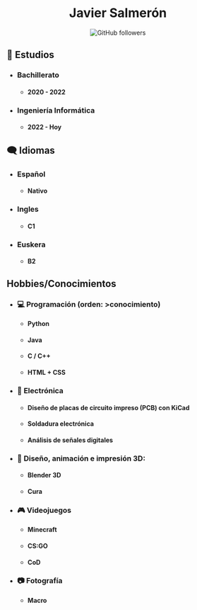 <div align="center">

# Javier Salmerón
![GitHub followers](https://img.shields.io/github/followers/0xJVR?style=social)
</div>

## :book: Estudios
* ### Bachillerato 

    *  #### 2020 - 2022 

* ### Ingeniería Informática
	* #### 2022 - Hoy

## :left_speech_bubble: Idiomas
* ### Español
	* #### Nativo
* ### Ingles
	* #### C1
* ### Euskera
	* #### B2

## Hobbies/Conocimientos
* ### :computer: Programación (orden: >conocimiento)
	* #### Python
	* #### Java
	* #### C / C++
	* #### HTML + CSS

* ### :electric_plug: Electrónica
	* #### Diseño de placas de circuito impreso (PCB) con KiCad 
	* #### Soldadura electrónica
	* #### Análisis de señales digitales

* ### :art: Diseño, animación e impresión 3D:
	* #### Blender 3D
	* #### Cura

* ### :video_game: Videojuegos
	* #### Minecraft
	* #### CS:GO
	* #### CoD

* ### :camera: Fotografía
	* #### Macro
